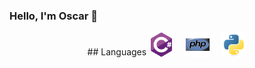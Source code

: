 ### Hello, I'm Oscar 👋

<p align="center">
## Languages
<img src="https://raw.githubusercontent.com/devicons/devicon/master/icons/csharp/csharp-original.svg" alt="C#" height="40" style="vertical-align: text-bottom;">
 ⠀ 
<img src="https://raw.githubusercontent.com/devicons/devicon/master/icons/php/php-original.svg" alt="PHP" height="40" style="vertical-align: text-bottom;">
 ⠀ 
<img src="https://raw.githubusercontent.com/devicons/devicon/master/icons/python/python-original.svg" alt="Python" height="40" style="vertical-align: text-bottom;">
</p>
